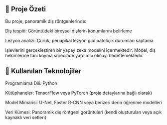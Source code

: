 ## 🦷 Proje Özeti
Bu proje, panoramik diş röntgenlerinde:​

Diş tespiti: Görüntüdeki bireysel dişlerin konumlarını belirleme

Lezyon analizi: Çürük, periapikal lezyon gibi patolojik durumları saptama​


işlevlerini gerçekleştiren bir yapay zeka modelini içermektedir. Model, diş hekimlerine tanı koyma sürecinde yardımcı olmayı hedeflemektedir.​

## 🔧 Kullanılan Teknolojiler
Programlama Dili: Python

Kütüphaneler: TensorFlow veya PyTorch (proje detaylarına bağlı olarak)

Model Mimarisi: U-Net, Faster R-CNN veya benzeri derin öğrenme modelleri

Veri Kümesi: Panoramik diş röntgeni görüntüleri (kendi oluşturulan veya açık kaynaklı veri setleri)
